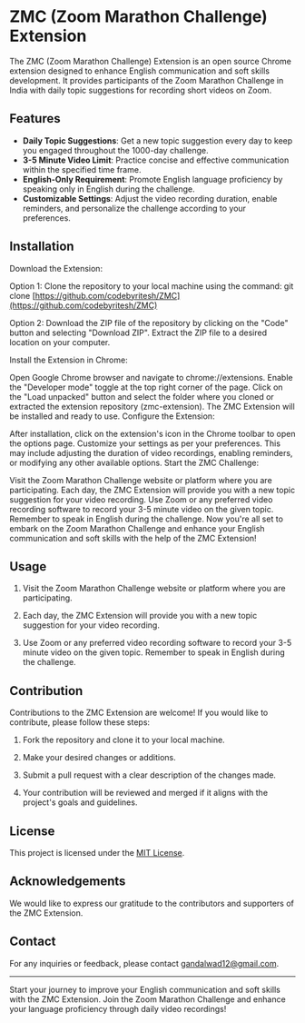 # ZMC (Zoom Marathon Challenge) Extension

The ZMC (Zoom Marathon Challenge) Extension is an open source Chrome extension designed to enhance English communication and soft skills development. It provides participants of the Zoom Marathon Challenge in India with daily topic suggestions for recording short videos on Zoom.

## Features

- **Daily Topic Suggestions**: Get a new topic suggestion every day to keep you engaged throughout the 1000-day challenge.
- **3-5 Minute Video Limit**: Practice concise and effective communication within the specified time frame.
- **English-Only Requirement**: Promote English language proficiency by speaking only in English during the challenge.
- **Customizable Settings**: Adjust the video recording duration, enable reminders, and personalize the challenge according to your preferences.

## Installation

Download the Extension:

Option 1: Clone the repository to your local machine using the command:
git clone [https://github.com/codebyritesh/ZMC](https://github.com/codebyritesh/ZMC)

Option 2: Download the ZIP file of the repository by clicking on the "Code" button and selecting "Download ZIP". Extract the ZIP file to a desired location on your computer.

Install the Extension in Chrome:

Open Google Chrome browser and navigate to chrome://extensions.
Enable the "Developer mode" toggle at the top right corner of the page.
Click on the "Load unpacked" button and select the folder where you cloned or extracted the extension repository (zmc-extension).
The ZMC Extension will be installed and ready to use.
Configure the Extension:

After installation, click on the extension's icon in the Chrome toolbar to open the options page.
Customize your settings as per your preferences. This may include adjusting the duration of video recordings, enabling reminders, or modifying any other available options.
Start the ZMC Challenge:

Visit the Zoom Marathon Challenge website or platform where you are participating.
Each day, the ZMC Extension will provide you with a new topic suggestion for your video recording.
Use Zoom or any preferred video recording software to record your 3-5 minute video on the given topic. Remember to speak in English during the challenge.
Now you're all set to embark on the Zoom Marathon Challenge and enhance your English communication and soft skills with the help of the ZMC Extension!

## Usage

1. Visit the Zoom Marathon Challenge website or platform where you are participating.

2. Each day, the ZMC Extension will provide you with a new topic suggestion for your video recording.

3. Use Zoom or any preferred video recording software to record your 3-5 minute video on the given topic. Remember to speak in English during the challenge.

## Contribution

Contributions to the ZMC Extension are welcome! If you would like to contribute, please follow these steps:

1. Fork the repository and clone it to your local machine.

2. Make your desired changes or additions.

3. Submit a pull request with a clear description of the changes made.

4. Your contribution will be reviewed and merged if it aligns with the project's goals and guidelines.

## License

This project is licensed under the [MIT License](LICENSE).

## Acknowledgements

We would like to express our gratitude to the contributors and supporters of the ZMC Extension.

## Contact

For any inquiries or feedback, please contact [gandalwad12@gmail.com](mailto:your-gandalwad12@gmail.com).

---

Start your journey to improve your English communication and soft skills with the ZMC Extension. Join the Zoom Marathon Challenge and enhance your language proficiency through daily video recordings!

